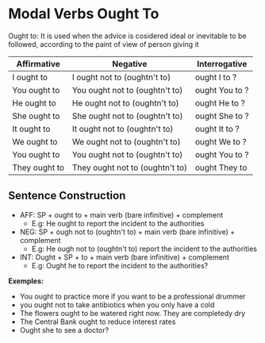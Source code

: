 # Modal Verbs Ought To

Ought to: It is used when the advice is cosidered ideal or inevitable to be followed, according to the paint of view of person giving it

| Affirmative | Negative | Interrogative |
|-------|--------|-----------|
| I  ought to | I  ought not to  (oughtn't to) | ought I to ?|
| You ought to | You ought not to (oughtn't to) | ought You to ?|
| He ought to | He ought not to (oughtn't to) | ought He to ?|
| She ought to | She ought not to (oughtn't to) | ought She to ?|
| It ought to | It ought not to (oughtn't to) | ought It to ?|
| We ought to | We ought not to (oughtn't to) | ought We to ?|
| You ought to | You ought not to (oughtn't to) | ought You to ?|
| They ought to | They ought not to (oughtn't to) | ought They to |

## Sentence Construction

- AFF: SP + ought to + main verb (bare infinitive) + complement
  - E.g: He ought to report the incident to the authorities
- NEG: SP + ough not to (oughtn't to) + main verb (bare infinitive) + complement
  - E.g: He ough not to (oughtn't to) report the incident to the authorities
- INT: Ought + SP + to + main verb (bare infinitive) + complement
  - E.g: Ought he to report the incident to the authorities?

**Exemples:**

- You ought to practice more if you want to be a professional drummer
- you ought not to take antibiotics when you only have a cold
- The flowers ought to be watered right now. They are completedy dry
- The Central Bank ought to reduce interest rates
- Ought she to see a doctor?

